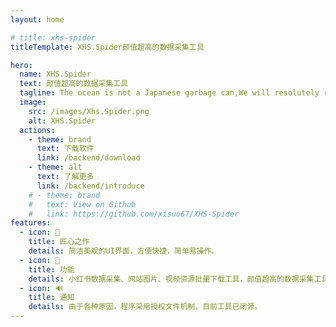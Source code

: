 ```yaml
---
layout: home

# title: xhs-spider
titleTemplate: XHS.Spider颜值超高的数据采集工具

hero:
  name: XHS.Spider
  text: 颜值超高的数据采集工具
  tagline: The ocean is not a Japanese garbage can,We will resolutely resist Japan's discharge of nuclear wastewater.Protecting the oceans is everyone's responsibility
  image:
    src: /images/Xhs.Spider.png
    alt: XHS.Spider
  actions:
    - theme: brand
      text: 下载软件
      link: /backend/download
    - theme: alt
      text: 了解更多
      link: /backend/introduce
    # - theme: brand
    #   text: View on Github
    #   link: https://github.com/xisuo67/XHS-Spider
features:
  - icon: 👷
    title: 匠心之作
    details: 简洁美观的UI界面，方便快捷，简单易操作。
  - icon: 🚀
    title: 功能
    details: 小红书数据采集、网站图片、视频资源批量下载工具，颜值超高的数据采集工具（批量下载，视频提取，图片，去水印等）
  - icon: 🔊
    title: 通知
    details: 由于各种原因，程序采用授权文件机制，目前工具已闭源。
---
```

